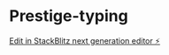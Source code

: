 # Prestige-typing

[Edit in StackBlitz next generation editor ⚡️](https://stackblitz.com/~/github.com/cvatch/Prestige-typing)